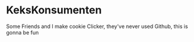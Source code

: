 # KeksKonsumenten
Some Friends and I make cookie Clicker, they've never used Github, this is gonna be fun

